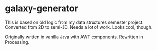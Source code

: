 # galaxy-generator

This is based on old logic from my data structures semester project. Converted from 2D to semi-3D. Needs a lot of work. Looks cool, though.

Originally written in vanilla Java with AWT components. Rewritten in Processing.
